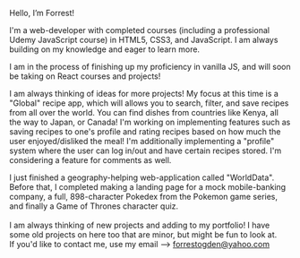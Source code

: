 Hello, I’m Forrest!

I'm a web-developer with completed courses (including a professional Udemy JavaScript course) in HTML5, CSS3, and JavaScript. I am always building on my knowledge and eager to learn more. <br/>

I am in the process of finishing up my proficiency in vanilla JS, and will soon be taking on React courses and projects!

I am always thinking of ideas for more projects! My focus at this time is a "Global" recipe app, which will allows you to search, filter, and save recipes from all over the world. You can find dishes from countries like Kenya, all the way to Japan, or Canada! I'm working on implementing features such as saving recipes to one's profile and rating recipes based on how much the user enjoyed/disliked the meal! I'm additionally implementing a "profile" system where the user can log in/out and have certain recipes stored. I'm considering a feature for comments as well. <br/>

I just finished a geography-helping web-application called "WorldData". Before that, I completed making a landing page for a mock mobile-banking company, a full, 898-character Pokedex from the Pokemon game series, and finally a Game of Thrones character quiz. <br/><br/>
I am always thinking of new projects and adding to my portfolio! I have some old projects on here too that are minor, but might be fun to look at.
<br/>
If you'd like to contact me, use my email --> forrestogden@yahoo.com

<!---
ForrestOgden/ForrestOgden is a ✨ special ✨ repository because its `README.md` (this file) appears on your GitHub profile.
You can click the Preview link to take a look at your changes.
--->
